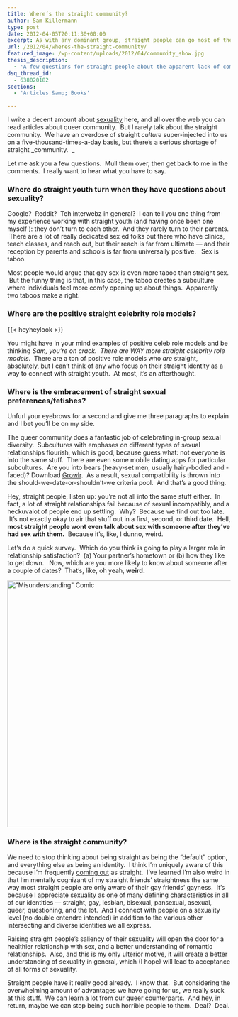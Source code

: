 ```yaml
---
title: Where’s the straight community?
author: Sam Killermann
type: post
date: 2012-04-05T20:11:30+00:00
excerpt: As with any dominant group, straight people can go most of their lives with their sexuality being unmarked. This is as harmful for folks who are straight as it is for folks who are queer.
url: /2012/04/wheres-the-straight-community/
featured_image: /wp-content/uploads/2012/04/community_show.jpg
thesis_description:
  - 'A few questions for straight people about the apparent lack of community and some suggestions of things we can learn from the queer community.  And a graphic comic.'
dsq_thread_id:
  - 638020182
sections:
  - 'Articles &amp; Books'

---
```

I write a decent amount about <a title="Sexuality Articles" href="/category/sexuality-2/" target="_blank">sexuality</a> here, and all over the web you can read articles about queer community.  But I rarely talk about the straight community.  We have an overdose of straight _culture_ super-injected into us on a five-thousand-times-a-day basis, but there&#8217;s a serious shortage of straight _community.  _

Let me ask you a few questions.  Mull them over, then get back to me in the comments.  I really want to hear what you have to say.

<!--more-->

### Where do straight youth turn when they have questions about sexuality?

Google?  Reddit?  Teh interwebz in general?  I can tell you one thing from my experience working with straight youth (and having once been one myself ): they don&#8217;t turn to each other.  And they rarely turn to their parents.  There are a lot of really dedicated sex ed folks out there who have clinics, teach classes, and reach out, but their reach is far from ultimate &#8212; and their reception by parents and schools is far from universally positive.   Sex is taboo.

Most people would argue that gay sex is even more taboo than straight sex.  But the funny thing is that, in this case, the taboo creates a subculture where individuals feel more comfy opening up about things.  Apparently two taboos make a right.

### Where are the positive straight celebrity role models?

{{< heyheylook >}}


You might have in your mind examples of positive celeb role models and be thinking _Sam, you&#8217;re on crack.  There are WAY more straight celebrity role models_.  There are a ton of positive role models who _are_ straight, absolutely, but I can&#8217;t think of any who focus on their straight identity as a way to connect with straight youth.  At most, it&#8217;s an afterthought.

### Where is the embracement of straight sexual preferences/fetishes?

Unfurl your eyebrows for a second and give me three paragraphs to explain and I bet you&#8217;ll be on my side.

The queer community does a fantastic job of celebrating in-group sexual diversity.  Subcultures with emphases on different types of sexual relationships flourish, which is good, because guess what: not everyone is into the same stuff.  There are even some mobile dating apps for particular subcultures.  Are you into bears (heavy-set men, usually hairy-bodied and -faced)? Download <a title="Growlr" href="http://www.growlrapp.com/" target="_blank">Growlr</a>.  As a result, sexual compatibility is thrown into the should-we-date-or-shouldn&#8217;t-we criteria pool.  And that&#8217;s a good thing.

Hey, straight people, listen up: you&#8217;re not all into the same stuff either.  In fact, a lot of straight relationships fail because of sexual incompatibly, and a heckuvalot of people end up settling.  Why?  Because we find out too late.  It&#8217;s not exactly okay to air that stuff out in a first, second, or third date.  Hell, **most straight people wont even talk about sex with someone after they&#8217;ve had sex with them.**  Because it&#8217;s, like, I dunno, weird.

Let&#8217;s do a quick survey.  Which do you think is going to play a larger role in relationship satisfaction?  (a) Your partner&#8217;s hometown or (b) how they like to get down.   Now, which are you more likely to know about someone after a couple of dates?  That&#8217;s, like, oh yeah, **weird.**

[<img class="alignnone  wp-image-1241 lazy-load" title="&quot;Misunderstanding&quot; Comic" data-src="/wp-content/uploads/2012/04/misunderstanding.jpg" alt="&quot;Misunderstanding&quot; Comic" width="556" data-srcset="/wp-content/uploads/2012/04/misunderstanding.jpg 800w, /wp-content/uploads/2012/04/misunderstanding-300x210.jpg 300w" sizes="(max-width: 800px) 100vw, 800px" />][1]

### Where is the straight community?

We need to stop thinking about being straight as being the &#8220;default&#8221; option, and everything else as being an identity.  I think I&#8217;m uniquely aware of this because I&#8217;m frequently <a title="A show about snap judgments, identity, and oppression." href="/a-show-about-snap-judgments-identity-and-oppression/" target="_blank">coming out</a> as straight.  I&#8217;ve learned I&#8217;m also weird in that I&#8217;m mentally cognizant of my straight friends&#8217; straightness the same way most straight people are only aware of their gay friends&#8217; gayness.  It&#8217;s because I appreciate sexuality as one of many defining characteristics in all of our identities &#8212; straight, gay, lesbian, bisexual, pansexual, asexual, queer, questioning, and the lot.  And I connect with people on a sexuality level (no double entendre intended) in addition to the various other intersecting and diverse identities we all express.

Raising straight people&#8217;s saliency of their sexuality will open the door for a healthier relationship with sex, and a better understanding of romantic relationships.  Also, and this is my only ulterior motive, it will create a better understanding of sexuality in general, which (I hope) will lead to acceptance of all forms of sexuality.

Straight people have it really good already.  I know that.  But considering the overwhelming amount of advantages we have going for us, we really suck at this stuff.  We can learn a lot from our queer counterparts.  And hey, in return, maybe we can stop being such horrible people to them.  Deal?  Deal.

 [1]: /wp-content/uploads/2012/04/misunderstanding.jpg
